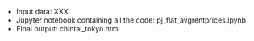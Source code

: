 - Input data: XXX
- Jupyter notebook containing all the code: pj_flat_avgrentprices.ipynb
- Final output: chintai_tokyo.html
